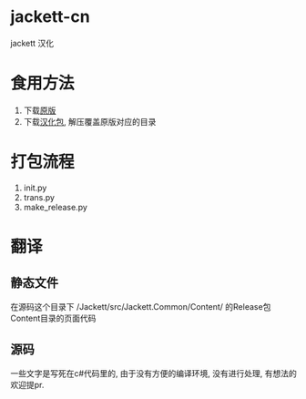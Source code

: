 # jackett-cn

jackett 汉化

# 食用方法

1. 下载[原版](https://github.com/Jackett/Jackett/releases)
2. 下载[汉化包](https://github.com/Nriver/jackett-translation/releases), 解压覆盖原版对应的目录

# 打包流程

1. init.py
2. trans.py
3. make_release.py

# 翻译

## 静态文件

在源码这个目录下 /Jackett/src/Jackett.Common/Content/ 的Release包Content目录的页面代码

## 源码

一些文字是写死在c#代码里的, 由于没有方便的编译环境, 没有进行处理, 有想法的欢迎提pr.

